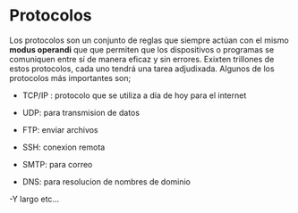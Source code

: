 # Protocolos

Los protocolos son un conjunto de reglas que siempre actúan con el mismo **modus operandi** que que permiten que los dispositivos o programas se comuniquen entre sí de manera eficaz y sin errores. Exixten trillones de estos protocolos, cada uno tendrá una tarea adjudixada. Algunos de los protocolos más importantes son;

- TCP/IP : protocolo que se utiliza a día de hoy para el internet

- UDP: para transmision de datos

- FTP: enviar archivos

- SSH: conexion remota

- SMTP: para correo

- DNS: para resolucion de nombres de dominio

-Y largo etc...

